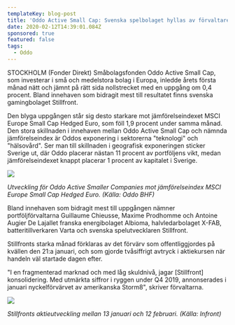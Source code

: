 ```yaml
---
templateKey: blog-post
title: 'Oddo Active Small Cap: Svenska spelbolaget hyllas av förvaltare'
date: 2020-02-12T14:39:01.084Z
sponsored: true
featured: false
tags:
  - Oddo
---
```

STOCKHOLM (Fonder Direkt) Småbolagsfonden Oddo Active Small Cap, som investerar i små och medelstora bolag i Europa, inledde årets första månad nätt och jämnt på rätt sida nollstrecket med en uppgång om 0,4 procent. Bland innehaven som bidragit mest till resultatet finns svenska gamingbolaget Stillfront.

Den blyga uppgången står sig desto starkare mot jämförelseindexet MSCI Europe Small Cap Hedged Euro, som föll 1,9 procent under samma månad. Den stora skillnaden i innehaven mellan Oddo Active Small Cap och nämnda jämförelseindex är Oddos exponering i sektorerna "teknologi" och "hälsovård". Ser man till skillnaden i geografisk exponeringen sticker Sverige ut, där Oddo placerar nästan 11 procent av portföljens vikt, medan jämförelseindexet knappt placerar 1 procent av kapitalet i Sverige.

![](/img/active.png)

*Utveckling för Oddo Active Smaller Companies mot jämförelseindex MSCI Europe Small Cap Hedged Euro. (Källa: Oddo BHF)*

Bland innehaven som bidragit mest till uppgången nämner portföljförvaltarna Guillaume Chieusse, Maxime Prodhomme och Antoine Augier De Lajallet franska energibolaget Albioma, halvledarbolaget X-FAB, batteritillverkaren Varta och svenska spelutvecklaren Stillfront.

Stillfronts starka månad förklaras av det förvärv som offentliggjordes på kvällen den 21:a januari, och som gjorde tvåsiffrigt avtryck i aktiekursen när handeln väl startade dagen efter.

"I en fragmenterad marknad och med låg skuldnivå, jagar \[Stillfront] konsolidering. Med utmärkta siffror i ryggen under Q4 2019, annonserades i januari nyckelförvärvet av amerikanska Storm8", skriver förvaltarna.

![](/img/active2.png)

*Stillfronts aktieutveckling mellan 13 januari och 12 februari. (Källa: Infront)*
